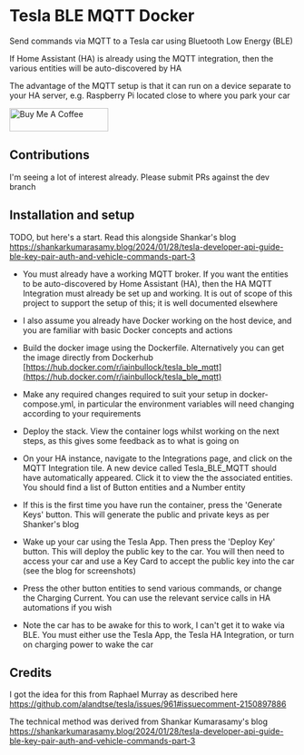# Tesla BLE MQTT Docker

Send commands via MQTT to a Tesla car using Bluetooth Low Energy (BLE)

If Home Assistant (HA) is already using the MQTT integration, then the various entities will be auto-discovered by HA

The advantage of the MQTT setup is that it can run on a device separate to your HA server, e.g. Raspberry Pi located close to where you park your car 

<a href="https://www.buymeacoffee.com/iainbullock" target="_blank"><img src="https://cdn.buymeacoffee.com/buttons/default-orange.png" alt="Buy Me A Coffee" height="41" width="174"></a>

## Contributions
I'm seeing a lot of interest already. Please submit PRs against the dev branch

## Installation and setup
TODO, but here's a start. Read this alongside Shankar's blog https://shankarkumarasamy.blog/2024/01/28/tesla-developer-api-guide-ble-key-pair-auth-and-vehicle-commands-part-3

- You must already have a working MQTT broker. If you want the entities to be auto-discovered by Home Assistant (HA), then the HA MQTT Integration must already be set up and working. It is out of scope of this project to support the setup of this; it is well documented elsewhere

- I also assume you already have Docker working on the host device, and you are familiar with basic Docker concepts and actions

- Build the docker image using the Dockerfile. Alternatively you can get the image directly from Dockerhub [https://hub.docker.com/r/iainbullock/tesla_ble_mqtt](https://hub.docker.com/r/iainbullock/tesla_ble_mqtt)

- Make any required changes required to suit your setup in docker-compose.yml, in particular the environment variables will need changing according to your requirements

- Deploy the stack. View the container logs whilst working on the next steps, as this gives some feedback as to what is going on

- On your HA instance, navigate to the Integrations page, and click on the MQTT Integration tile. A new device called Tesla_BLE_MQTT should have automatically appeared. Click it to view the the associated entities. You should find a list of Button entities and a Number entity

- If this is the first time you have run the container, press the 'Generate Keys' button. This will generate the public and private keys as per Shanker's blog

- Wake up your car using the Tesla App. Then press the 'Deploy Key' button. This will deploy the public key to the car. You will then need to access your car and use a Key Card to accept the public key into the car (see the blog for screenshots)

- Press the other button entities to send various commands, or change the Charging Current. You can use the relevant service calls in HA automations if you wish

- Note the car has to be awake for this to work, I can't get it to wake via BLE. You must either use the Tesla App, the Tesla HA Integration, or turn on charging power to wake the car

## Credits

I got the idea for this from Raphael Murray as described here https://github.com/alandtse/tesla/issues/961#issuecomment-2150897886 

The technical method was derived from Shankar Kumarasamy's blog https://shankarkumarasamy.blog/2024/01/28/tesla-developer-api-guide-ble-key-pair-auth-and-vehicle-commands-part-3

